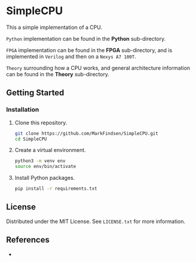 # SimpleCPU
This a simple implementation of a CPU.

`Python` implementation can be found in the **Python** sub-directory.

`FPGA` implementation can be found in the **FPGA** sub-directory, and is implemented in `Verilog` and then on a `Nexys A7 100T`.

`Theory` surrounding how a CPU works, and general architecture information can be found in the **Theory** sub-directory.

## Getting Started

### Installation

1. Clone this repository.
	```sh
	git clone https://github.com/MarkFindsen/SimpleCPU.git
	cd SimpleCPU
	```

2. Create a virtual environment.
	```sh
	python3 -m venv env
	source env/bin/activate
	```

3. Install Python packages.
	```sh
	pip install -r requirements.txt
	```

## License

Distributed under the MIT License. See `LICENSE.txt` for more information.

## References

* []()